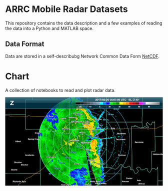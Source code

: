 # ARRC Mobile Radar Datasets

This repository contains the data description and a few examples of reading the data into a Python and MATLAB space.

## Data Format

Data are stored in a self-describubg Network Common Data Form [NetCDF].

# Chart

A collection of notebooks to read and plot radar data.

![Figure](blob/PX-20170220-050706-E2.4-Z.png)

[NetCDF]: https://www.unidata.ucar.edu/software/netcdf/